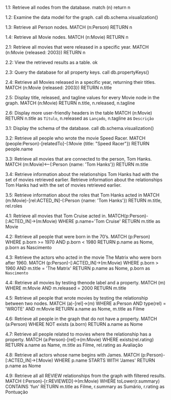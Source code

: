  1.1: Retrieve all nodes from the database.
 match (n) return n
 
 1.2: Examine the data model for the graph.
 call db.schema.visualization()
 
 1.3: Retrieve all Person nodes.
 MATCH (n:Person) RETURN n 
 
 1.4: Retrieve all Movie nodes.
 MATCH (n:Movie) RETURN n
 
 2.1: Retrieve all movies that were released in a specific year.
 MATCH (n:Movie  {released: 2003}) RETURN n
 
 2.2: View the retrieved results as a table.
 ok
 
 2.3: Query the database for all property keys.
 call db.propertyKeys()
 
 2.4: Retrieve all Movies released in a specific year, returning their titles.
 MATCH (n:Movie {released: 2003}) RETURN n.title
 
 2.5: Display title, released, and tagline values for every Movie node in the graph.
 MATCH (n:Movie) RETURN n.title, n.released, n.tagline
 
 2.6: Display more user-friendly headers in the table
 MATCH (n:Movie) RETURN n.title as `Título`, n.released as `Lançado`, n.tagline as `Descrição`
 
 3.1: Display the schema of the database.
 call db.schema.visualization()
 
 3.2: Retrieve all people who wrote the movie Speed Racer.
 MATCH (people:Person)-[relatedTo]-(:Movie {title: "Speed Racer"}) RETURN people.name

 3.3: Retrieve all movies that are connected to the person, Tom Hanks.
 MATCH (m:Movie)<--(:Person {name: 'Tom Hanks'}) RETURN m.title

 3.4: Retrieve information about the relationships Tom Hanks had with the set of movies retrieved earlier.
 Retrieve information about the relationships Tom Hanks had with the set of movies retrieved earlier.

 3.5: Retrieve information about the roles that Tom Hanks acted in
 MATCH (m:Movie)-[rel:ACTED_IN]-(:Person {name: 'Tom Hanks'}) RETURN m.title, rel.roles

 4.1: Retrieve all movies that Tom Cruise acted in.
 MATCH(p:Person)-[:ACTED_IN]->(m:Movie) WHERE p.name='Tom Cruise' RETURN m.title as Movie

 4.2: Retrieve all people that were born in the 70’s.
 MATCH (p:Person) WHERE p.born >= 1970 AND p.born < 1980 RETURN p.name as Nome, p.born as Nascimento
 
 4.3: Retrieve the actors who acted in the movie The Matrix who were born after 1960.
 MATCH (p:Person)-[:ACTED_IN]->(m:Movie) WHERE p.born > 1960 AND m.title = 'The Matrix' 
 RETURN p.name as Nome, p.born as `Nascimento`

 4.4:  Retrieve  all  movies  by  testing  thenode  label  and  a property.
 MATCH (m) WHERE m:Movie AND m.released = 2000 RETURN m.title

 4.5: Retrieve all people that wrote movies by testing the relationship between two nodes.
 MATCH (a)-[rel]->(m) WHERE a:Person AND type(rel) = 'WROTE' AND m:Movie
 RETURN a.name as Nome, m.title as Filme
  
 4.6:  Retrieve  all  people  in  the  graph  that  do  not  have  a property.
 MATCH (a:Person) WHERE NOT exists (a.born) RETURN a.name as Nome

 4.7:  Retrieve  all  people  related  to  movies  where  the relationship has a property.
 MATCH (a:Person)-[rel]->(m:Movie) WHERE exists(rel.rating)
 RETURN a.name as Name, m.title as Filme, rel.rating as Avaliação

 4.8: Retrieve all actors whose name begins with James.
 MATCH (p:Person)-[:ACTED_IN]->(:Movie) WHERE p.name STARTS WITH 'James'
 RETURN p.name as Nome

 4.9: Retrieve all all REVIEW relationships from the graph with filtered results.
 MATCH (:Person)-[r:REVIEWED]->(m:Movie) WHERE toLower(r.summary) CONTAINS 'fun'
 RETURN  m.title as Filme, r.summary as Sumário, r.rating as Pontuação

 
